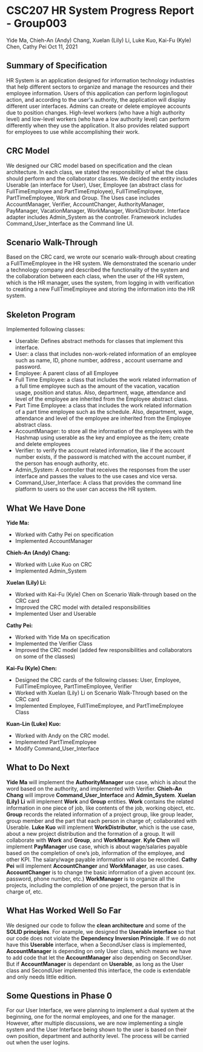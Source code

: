 # CSC207 HR System Progress Report - Group003
Yide Ma, Chieh-An (Andy) Chang, Xuelan (Lily) Li, Luke Kuo, Kai-Fu (Kyle) Chen, Cathy Pei
Oct 11, 2021


## Summary of Specification

HR System is an application designed for information technology industries that help different sectors to organize and manage the resources and their employee information. Users of this application can perform login/logout action, and according to the user's authority, the application will display different user interfaces. Admins can create or delete employee accounts due to position changes. High-level workers (who have a high authority level) and  low-level workers (who have a low authority level) can perform differently when they use the application. It also provides related support for employees to use while accomplishing their work.


## CRC Model

We designed our CRC model based on specification and the clean architecture. In each class, we stated the responsibility of what the class should perform and the collaborator classes. We decided the entity includes Userable (an interface for User), User, Employee (an abstract class for FullTimeEmployee and PartTimeEmployee), FullTimeEmployee, PartTimeEmployee, Work and Group. The Uses case includes AccountManager, Verifier, AccountChanger, AuthorityManager, PayManager, VacationManager, WorkManager, WorkDistributor. Interface adapter includes Admin_System as the controller. Framework includes Command_User_Interface as the Command line UI.


## Scenario Walk-Through

Based on the CRC card, we wrote our scenario walk-through about creating a FullTimeEmployee in the HR system. We demonstrated the scenario under a technology company and described the functionality of the system and the collaboration between each class, when the user of the HR system, which is the HR manager, uses the system, from logging in with verification to creating a new FullTimeEmployee and storing the information into the HR system.


## Skeleton Program

Implemented following classes:
- Userable: Defines abstract methods for classes that implement this interface.
- User: a class that includes non-work-related information of an employee such as name, ID, phone number, address , account username and password.
- Employee: A parent class of all Employee
- Full Time Employee: a class that includes the work related information of a full time employee such as the amount of the vacation, vacation usage, position and status. Also, department, wage, attendance and level of the employee are inherited from the Employee abstract class.
- Part Time Employee: a class that includes the work related information of a part time employee such as the schedule. Also, department, wage, attendance and level of the employee are inherited from the Employee abstract class.
- AccountManager: to store all the information of the employees with the Hashmap using userable as the key and employee as the item; create and delete employees
- Verifier: to verify the account related information, like if the account number exists, if the password is matched with the account number, if the person has enough authority, etc.
- Admin_System: A controller that receives the responses from the user interface and passes the values to the use cases and vice versa.
- Command_User_Interface: A class that provides the command line platform to users so the user can access the HR system.


## What We Have Done

**Yide Ma:**
- Worked with Cathy Pei on specification
- Implemented AccountManager

**Chieh-An (Andy) Chang:**
- Worked with Luke Kuo on CRC
- Implemented Admin_System

**Xuelan (Lily) Li:**
- Worked with Kai-Fu (Kyle) Chen on Scenario Walk-through based on the CRC card
- Improved the CRC model with detailed responsibilities
- Implemented User and Userable 

**Cathy Pei:**
- Worked with Yide Ma on specification
- Implemented the Verifier Class
- Improved the CRC model (added few responsibilities and collaborators on some of the classes)

**Kai-Fu (Kyle) Chen:**
- Designed the CRC cards of the following classes: User, Employee, FullTimeEmployee, PartTimeEmployee, Verifier
- Worked with Xuelan (Lily) Li on Scenario Walk-Through based on the CRC card
- Implemented Employee, FullTimeEmployee, and PartTimeEmployee Class

**Kuan-Lin (Luke) Kuo:**
- Worked with Andy on the CRC model.
- Implemented PartTimeEmployee
- Modify Command_User_Interface


## What to Do Next

**Yide Ma** will implement the **AuthorityManager** use case, which is about the word based on the authority, and implemented with Verifier. 
**Chieh-An Chang** will improve **Command_User_Interface** and **Admin_System**.
**Xuelan (Lily) Li** will implement **Work** and **Group** entities. **Work** contains the related information in one piece of job, like contents of the job, working object, etc. **Group** records the related information of a project group, like group leader, group member and the part that each person in charge of; collaborated with Userable.
**Luke Kuo** will implement **WorkDistributor**, which is the use case, about a new project distribution and the formation of a group. It will collaborate with **Work** and **Group**, and **WorkManager**.
**Kyle Chen** will implement **PayManager** use case, which is about wage/salaries payable based on the completion of one’s job, information of the employee, and other KPI. The salary/wage payable information will also be recorded.
**Cathy Pei** will implement **AccountChanger** and **WorkManager**, as use cases. **AccountChanger** is to change the basic information of a given account (ex. password, phone number, etc.) **WorkManager** is to organize all the projects, including the completion of one project, the person that is in charge of, etc.


## What Has Worked Well So Far

We designed our code to follow the **clean architecture** and some of the **SOLID principles**. For example, we designed the **Userable interface** so that our code does not violate the **Dependency Inversion Principle**. If we do not have this **Userable** interface, when a SecondUser class is implemented, **AccountManager** is depending on only User class, which means we have to add code that let the **AccountManager** also depending on SecondUser. But if **AccountManager** is dependant on **Userable**, as long as the User class and SecondUser implemented this interface, the code is extendable and only needs little edition.


## Some Questions in Phase 0
For our User Interface, we were planning to implement a dual system at the beginning, one for the normal employees, and one for the manager. However, after multiple discussions, we are now implementing a single system and the User Interface being shown to the user is based on their own position, department and authority level. The process will be carried out when the user logins.
